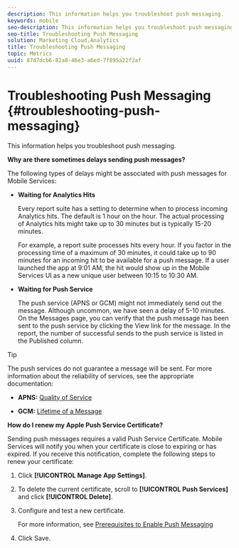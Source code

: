 ```yaml
---
description: This information helps you troubleshoot push messaging.
keywords: mobile
seo-description: This information helps you troubleshoot push messaging.
seo-title: Troubleshooting Push Messaging
solution: Marketing Cloud,Analytics
title: Troubleshooting Push Messaging
topic: Metrics
uuid: 87d7dcb6-82a8-46e3-a6ed-7f895a22f2af
---
```


# Troubleshooting Push Messaging {#troubleshooting-push-messaging}

This information helps you troubleshoot push messaging.

**Why are there sometimes delays sending push messages?**

The following types of delays might be associated with push messages for Mobile Services:

* **Waiting for Analytics Hits**

  Every report suite has a setting to determine when to process incoming Analytics hits. The default is 1 hour on the hour. The actual processing of Analytics hits might take up to 30 minutes but is typically 15-20 minutes.
  
  For example, a report suite processes hits every hour. If you factor in the processing time of a maximum of 30 minutes, it could take up to 90 minutes for an incoming hit to be available for a push message. If a user launched the app at 9:01 AM, the hit would show up in the Mobile Services UI as a new unique user between 10:15 to 10:30 AM.

* **Waiting for Push Service**
  
  The push service (APNS or GCM) might not immediately send out the message. Although uncommon, we have seen a delay of 5-10 minutes. On the Messages page, you can verify that the push message has been sent to the push service by clicking the View link for the message. In the report, the number of successful sends to the push service is listed in the Published column.
  
>[!TIP]
>
>The push services do not guarantee a message will be sent. For more information about the reliability of services, see the appropriate documentation:
>
>* **APNS:** [Quality of Service](https://developer.apple.com/documentation/usernotifications)
>
>* **GCM:** [Lifetime of a Message](https://developers.google.com/cloud-messaging/concept-options)

**How do I renew my Apple Push Service Certificate?**

Sending push messages requires a valid Push Service Certificate. Mobile Services will notify you when your certificate is close to expiring or has expired. If you receive this notification, complete the following steps to renew your certificate:

1. Click **[!UICONTROL Manage App Settings]**.
2. To delete the current certificate, scroll to **[!UICONTROL Push Services]** and click **[!UICONTROL Delete]**.
3. Configure and test a new certificate.

    For more information, see [Prerequisites to Enable Push Messaging](https://marketing.adobe.com/resources/help/en_US/mobile/prerequisites_push_messaging.html)

4. Click Save.

